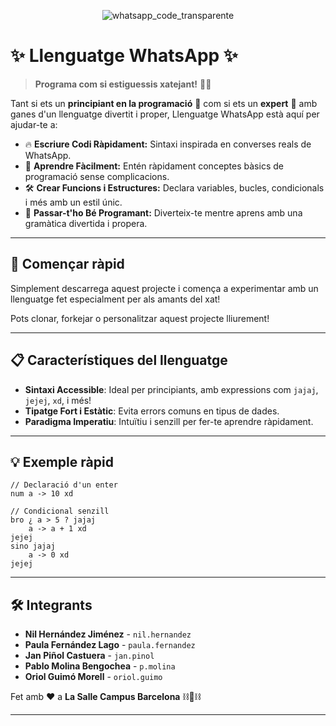 <p align="center">
  <img src="https://github.com/user-attachments/assets/8056d174-0ae4-4f4a-88db-98310ae70276" alt="whatsapp_code_transparente">
</p>

# ✨ Llenguatge WhatsApp ✨
> **Programa com si estiguessis xatejant!** 📱💬

Tant si ets un **principiant en la programació** 👶 com si ets un **expert** 🚀 amb ganes d'un llenguatge divertit i proper, Llenguatge WhatsApp està aquí per ajudar-te a:

- 🔥 **Escriure Codi Ràpidament:** Sintaxi inspirada en converses reals de WhatsApp.
- 📖 **Aprendre Fàcilment:** Entén ràpidament conceptes bàsics de programació sense complicacions.
- 🛠️ **Crear Funcions i Estructures:** Declara variables, bucles, condicionals i més amb un estil únic.
- 🎉 **Passar-t'ho Bé Programant:** Diverteix-te mentre aprens amb una gramàtica divertida i propera.

---

## 🚀 Començar ràpid

Simplement descarrega aquest projecte i comença a experimentar amb un llenguatge fet especialment per als amants del xat!

Pots clonar, forkejar o personalitzar aquest projecte lliurement!

---

## 📋 Característiques del llenguatge

- **Sintaxi Accessible**: Ideal per principiants, amb expressions com `jajaj`, `jejej`, `xd`, i més!
- **Tipatge Fort i Estàtic**: Evita errors comuns en tipus de dades.
- **Paradigma Imperatiu**: Intuïtiu i senzill per fer-te aprendre ràpidament.

---

## 💡 Exemple ràpid

```whatsapp
// Declaració d'un enter
num a -> 10 xd

// Condicional senzill
bro ¿ a > 5 ? jajaj
    a -> a + 1 xd
jejej
sino jajaj
    a -> 0 xd
jejej
```

---

## 🛠️ Integrants

- **Nil Hernández Jiménez** - `nil.hernandez`
- **Paula Fernández Lago** - `paula.fernandez`
- **Jan Piñol Castuera** - `jan.pinol`
- **Pablo Molina Bengochea** - `p.molina`
- **Oriol Guimó Morell** - `oriol.guimo`

Fet amb ❤️ a **La Salle Campus Barcelona** ⛓️🧑⛓️

---
